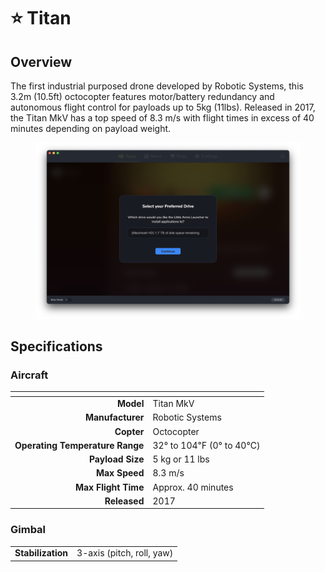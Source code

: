 # ⭐ Titan

## Overview

The first industrial purposed drone developed by Robotic Systems, this 3.2m (10.5ft) octocopter features motor/battery redundancy and autonomous flight control for payloads up to 5kg (11lbs).  Released in 2017, the Titan MkV has a top speed of 8.3 m/s with flight times in excess of 40 minutes depending on payload weight.

<figure><img src="../../.gitbook/assets/image (10).png" alt=""><figcaption></figcaption></figure>

## Specifications

### Aircraft

<table data-full-width="false"><thead><tr><th align="right"></th><th></th></tr></thead><tbody><tr><td align="right"><strong>Model</strong></td><td>Titan MkV</td></tr><tr><td align="right"><strong>Manufacturer</strong></td><td>Robotic Systems</td></tr><tr><td align="right"><strong>Copter</strong></td><td>Octocopter</td></tr><tr><td align="right"><strong>Operating Temperature Range</strong></td><td>32° to 104℉ (0° to 40℃)</td></tr><tr><td align="right"><strong>Payload Size</strong></td><td>5 kg or 11 lbs</td></tr><tr><td align="right"><strong>Max Speed</strong></td><td>8.3 m/s</td></tr><tr><td align="right"><strong>Max Flight Time</strong></td><td>Approx. 40 minutes</td></tr><tr><td align="right"><strong>Released</strong></td><td>2017</td></tr></tbody></table>

### Gimbal

|                   |                           |
| ----------------: | ------------------------- |
| **Stabilization** | 3-axis (pitch, roll, yaw) |
